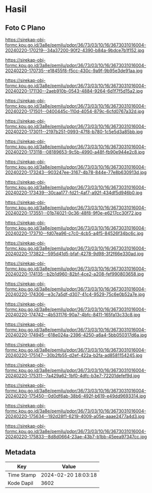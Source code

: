 # Hasil

## Foto C Plano

https://sirekap-obj-formc.kpu.go.id/3a8e/pemilu/pdpr/36/73/03/10/16/3673031016004-20240220-170219--34a37200-90f2-4390-b84a-9bdce7b1f152.jpg

https://sirekap-obj-formc.kpu.go.id/3a8e/pemilu/pdpr/36/73/03/10/16/3673031016004-20240220-170735--e18455f8-f5cc-430c-9a9f-9b95e3de91aa.jpg

https://sirekap-obj-formc.kpu.go.id/3a8e/pemilu/pdpr/36/73/03/10/16/3673031016004-20240220-171130--2aeb910b-0543-4884-9264-6d1f7f5d15a2.jpg

https://sirekap-obj-formc.kpu.go.id/3a8e/pemilu/pdpr/36/73/03/10/16/3673031016004-20240220-171501--0400445c-110d-4054-879c-6cfd0767a32d.jpg

https://sirekap-obj-formc.kpu.go.id/3a8e/pemilu/pdpr/36/73/03/10/16/3673031016004-20240220-173011--2197b251-0993-47f8-b780-1c5e5d3a85bb.jpg

https://sirekap-obj-formc.kpu.go.id/3a8e/pemilu/pdpr/36/73/03/10/16/3673031016004-20240220-173118--08189653-9c5b-4990-a48f-fb90e944e2c8.jpg

https://sirekap-obj-formc.kpu.go.id/3a8e/pemilu/pdpr/36/73/03/10/16/3673031016004-20240220-173243--903247ee-3167-4b78-844e-77e8b630913d.jpg

https://sirekap-obj-formc.kpu.go.id/3a8e/pemilu/pdpr/36/73/03/10/16/3673031016004-20240220-173439--30caa177-fd21-4af7-a92f-434df5d946b0.jpg

https://sirekap-obj-formc.kpu.go.id/3a8e/pemilu/pdpr/36/73/03/10/16/3673031016004-20240220-173551--01b74021-0c36-48f8-9f0e-e6217cc30f72.jpg

https://sirekap-obj-formc.kpu.go.id/3a8e/pemilu/pdpr/36/73/03/10/16/3673031016004-20240220-173710--fd07ea96-c7c0-4cb5-a4f5-84526f34bc6c.jpg

https://sirekap-obj-formc.kpu.go.id/3a8e/pemilu/pdpr/36/73/03/10/16/3673031016004-20240220-173822--595d41d5-bfaf-4278-9d98-3f2f66e330ad.jpg

https://sirekap-obj-formc.kpu.go.id/3a8e/pemilu/pdpr/36/73/03/10/16/3673031016004-20240220-174135--b2b1d960-82bf-4ce2-a208-fef990803658.jpg

https://sirekap-obj-formc.kpu.go.id/3a8e/pemilu/pdpr/36/73/03/10/16/3673031016004-20240220-174306--e3c7a5df-d307-41c4-9529-75c6e0b52a7e.jpg

https://sirekap-obj-formc.kpu.go.id/3a8e/pemilu/pdpr/36/73/03/10/16/3673031016004-20240220-174742--4b531176-90a7-4bfc-8411-165fa13c33c8.jpg

https://sirekap-obj-formc.kpu.go.id/3a8e/pemilu/pdpr/36/73/03/10/16/3673031016004-20240220-174945--618e024a-2396-4250-a6a4-5bb050317d6a.jpg

https://sirekap-obj-formc.kpu.go.id/3a8e/pemilu/pdpr/36/73/03/10/16/3673031016004-20240220-175147--30b2fb55-d2ef-422a-b2fa-ad8581154245.jpg

https://sirekap-obj-formc.kpu.go.id/3a8e/pemilu/pdpr/36/73/03/10/16/3673031016004-20240220-175311--7a429a62-1bf0-4dfc-b3e7-72201defef9d.jpg

https://sirekap-obj-formc.kpu.go.id/3a8e/pemilu/pdpr/36/73/03/10/16/3673031016004-20240220-175450--0d0df6ab-38b6-492f-b619-e49dd9693314.jpg

https://sirekap-obj-formc.kpu.go.id/3a8e/pemilu/pdpr/36/73/03/10/16/3673031016004-20240220-175634--192d28f1-6219-4009-a05e-aaae2477a4d3.jpg

https://sirekap-obj-formc.kpu.go.id/3a8e/pemilu/pdpr/36/73/03/10/16/3673031016004-20240220-175833--8d8d0664-23ae-43b7-b1bb-45eea97347cc.jpg


## Metadata

| Key        | Value               |
| ---------- | ------------------- |
| Time Stamp | 2024-02-20 18:03:18 |
| Kode Dapil | 3602                |



